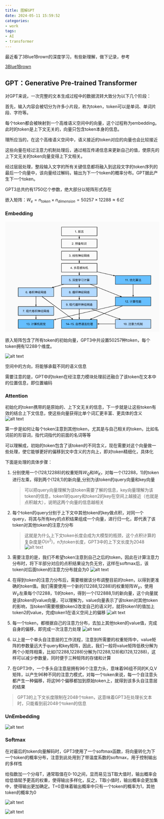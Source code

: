 ```yaml
---
title: 图解GPT
date: 2024-05-11 15:59:52
categories:
- work
tags:
- AI
- transformer
---
```


最近看了3Blue1Brown的深度学习，有些新理解，做下记录，参考

[3Blue1Brown](https://space.bilibili.com/88461692/channel/seriesdetail?sid=1528929)

<!-- more -->

## GPT：Generative Pre-trained Transformer

对GPT来说，一次完整的文本生成过程中的数据流转大致分为以下几个阶段：

首先，输入内容会被切分为许多小片段，称为token，token可以是单词、单词片段、字符等。

每个token都会被映射到一个高维语义空间中的向量，这个过程称为embedding。此时的token是上下文无关的，向量只包含token本身的信息。

理所应当的，在这个高维语义空间中，语义接近的token对应的向量也会比较接近

这些向量在经过注意力机制处理后，通过相互传递信息来更新自己的值，使原先的上下文无关的token向量变得上下文相关。

经过层层处理，整段输入文字的所有关键信息都将融入到这段文字的token序列的最后一个向量中，该向量经过解码，输出为下一个token的概率分布。GPT据此产生下一个token。

GPT3总共约有1750亿个参数，绝大部分以矩阵形式存在

嵌入矩阵：$W_{e} = n_{token} \times n_{dimension} = 50257 \times 12288 \approx 6亿$


### Embedding

![alt text](image.png)

嵌入矩阵包含了所有token的初始向量，GPT3中共设置50257种token，每个token拥有12288个维度。

![alt text](image-1.png)

空间中的方向，将能够承载不同的语义信息

需要注意的是，GPT中的token在经注意力模块处理前还融合了该token在文本中的位置信息，即位置编码

### Attention

初始化的token携带的是原始的、上下文无关的信息，下一步就是让这些token有效的结合上下文信息，使这些向量获得比单个词汇更丰富、更具体的含义
![alt text](image-5.png)

第一步是如何让每个token注意到其他token，尤其是与自己相关的token，比如名词前的形容词，指代词指代的前面的名词等等

可以理解成，初始的token包含了该token的不同含义，现在需要对这个向量做一些处理，使它能够更好的偏移到文中含义的方向上，即对token精细化，具体化

下面是处理的具体步骤：
1. 分别使用一个(128,12288)的权重矩阵$W_{Q}$和$W_{K}$，对每一个(12288，1)的token进行左乘，得到两个(128,1)的新向量,分别为该token的query向量和key向量
    > 可以把query向量理解为该token需要了解的信息，key向量理解为该token的信息，token1的query和token2的key在空间上越接近（也就是点积越大），说明这两个向量的信息越相关

2. 每个token的query分别于上下文中其他token的key做点积，对同一个query，将其与所有key的点积结果组成一个向量，进行归一化，即代表了该token对其他token的注意力分布
    > 这就是为什么上下文token长度会成为大模型的瓶颈，这个点积计算的复杂度是$O(n^2)$，n为token长度，GPT3中的上下文长度为2048
   ![alt text](image-6.png)

3. 需要注意的是，我们不希望token注意到自己之后的token，因此在计算注意力分布时，将下半部分对应的点积结果设为负无穷，这样在softmax后，该token对后面token的注意力分布就会为0
   ![alt text](image-7.png)

4. 在得到token的注意力分布后，需要根据该分布调整目前的token，以得到更准确的token值。我们需要使用一个新的(12288,12288)的权重矩阵$W_{V}$，使用$W_{V}$左乘每个(12288，1)的token，得到一个(122888,1)的新向量，这个向量就是该token的value向量，可以理解为，value向量表示了该token对其他token的影响，当token1需要根据token2改变自己的语义时，就将token1的值加上token2的value，完成token1在语义空间上的偏移 
   ![alt text](image-8.png)

5. 每一个token，都根据自己的注意力分布，去加上其他token的value值，完成自身的偏移，即完成一次注意力处理
   ![alt text](image-9.png)

6. 以上是一个单头自注意层的工作流程，注意到所需要的权重矩阵中，value矩阵的参数量远大于query和key矩阵，因此，我们一般将value矩阵低秩分解为两个小矩阵相乘，比如(12288,12288)分解为(12288,128)和(128,12288)，这样可以减少参数量，同时便于三种矩阵的存储和计算

7. 在GPT3中，一个多头自注意层拥有96个注意力头，意味着96组不同的K,Q,V矩阵，以产生96种不同的注意力模式，对每一个token来说，每一个自注意头都产生一种偏移，将这96个偏移都加到原始token上，就得到该多头自注意层的结果

> GPT3的上下文长度限制在2048个token，这意味着GPT3在处理长文本时，只能看到前2048个token的信息


### UnEmbedding

![alt text](image-2.png)

### Softmax

在对最后的token向量解码时，GPT3使用了一个softmax函数，将向量转化为下一个token的概率分布，注意到此处用到了带温度系数的softmax，用于控制输出的多样性

给指数加一个分母T，通常取值在0-10之间，显而易见当T取大值时，输出概率会给低值赋予更高的权重，使得输出多样化，反之，T取小值时，输出概率会更加集中，使得输出更加确定。T=0意味着输出概率中只有一个token的概率为1，其他token的概率为0

![alt text](image-3.png)

![alt text](image-4.png)